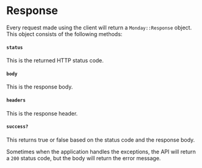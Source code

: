 # Response

Every request made using the client will return a `Monday::Response` object. This object consists of the following methods:

#### `status`

This is the returned HTTP status code.

#### `body`

This is the response body.

#### `headers`

This is the response header.

#### `success?`

This returns true or false based on the status code and the response body.

Sometimes when the application handles the exceptions, the API will return a `200` status code, but the body will return the error message.
